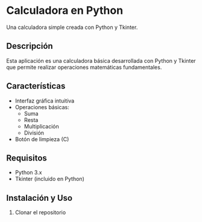 # Calculadora en Python

Una calculadora simple creada con Python y Tkinter.

## Descripción
Esta aplicación es una calculadora básica desarrollada con Python y Tkinter que permite realizar operaciones matemáticas fundamentales.

## Características
- Interfaz gráfica intuitiva
- Operaciones básicas:
  - Suma
  - Resta
  - Multiplicación
  - División
- Botón de limpieza (C)

## Requisitos
- Python 3.x
- Tkinter (incluido en Python)

## Instalación y Uso

1. Clonar el repositorio 